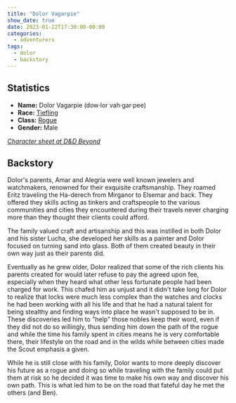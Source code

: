 ```yaml
---
title: "Dolor Vagarpie"
show_date: true
date: 2023-01-22T17:30:00-00:00
categories:
  - adventurers
tags:
  - dolor
  - backstory
---
```



## Statistics

-   **Name:** Dolor Vagarpie (dow·lor vah·gar·pee)
-   **Race:** [Tiefling](https://www.dndbeyond.com/races/7-tiefling) 
-   **Class:** [Rogue](https://www.dndbeyond.com/classes/rogue) 
-   **Gender:** Male 

_[Character sheet at D&D Beyond](https://www.dndbeyond.com/characters/91913267)_

## Backstory


Dolor's parents, Amar and Alegría were well known jewelers and watchmakers, renowned for their exquisite craftsmanship. They roamed Eritz traveling the Ha-derech from Mirganor to Elsemar and back. They offered they skills acting as tinkers and craftspeople to the various communities and cities they encountered during their travels never charging more than they thought their clients could afford.

The family valued craft and artisanship and this was instilled in both Dolor and his sister Lucha, she developed her skills as a painter and Dolor focused on turning sand into glass. Both of them created beauty in their own way just as their parents did.

Eventually as he grew older, Dolor realized that some of the rich clients his parents created for would later refuse to pay the agreed upon fee, especially when they heard what other less fortunate people had been charged for work. This chafed him as unjust and it didn't take long for Dolor to realize that locks were much less complex than the watches and clocks he had been working with all his life and that he had a natural talent for being stealthy and finding ways into place he wasn't supposed to be in. These discoveries led him to "help" those nobles keep their word, even if they did not do so willingly, thus sending him down the path of the rogue and while the time his family spent in cities means he is very comfortable there, their lifestyle on the road and in the wilds while between cities made the Scout emphasis a given.

While he is still close with his family, Dolor wants to more deeply discover his future as a rogue and doing so while traveling with the family could put them at risk so he decided it was time to make his own way and discover his own path. 
This is what led him to be on the road that fateful day he met the others (and Ben).
